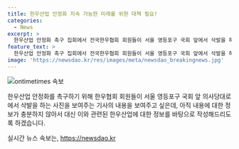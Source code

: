 ```yaml
---
title: 한우산업 안정화 지속 가능한 미래를 위한 대책 필요!
categories:
  - News
excerpt: >
  한우산업 안정화 촉구 집회에서 전국한우협회 회원들이 서울 영등포구 국회 앞에서 삭발을 하며 이목을 끌었습니다.
feature_text: >
  한우산업 안정화 촉구 집회에서 전국한우협회 회원들이 서울 영등포구 국회 앞에서 삭발을 하며 이목을 끌었습니다.
image: 'https://newsdao.kr/res/images/meta/newsdao_breakingnews.jpg'
---
```


<p><img src="https://newsdao.kr/res/images/meta/newsdao_breakingnews.jpg" alt="ontimetimes 속보" /></p>

<p>한우산업 안정화를 촉구하기 위해 한우협회 회원들이 서울 영등포구 국회 앞 의사당대로에서 삭발을 하는 사진을 보여주는 기사의 내용을 보여주고 싶은데, 아직 내용에 대한 정보가 충분하지 않아서 대신 이와 관련된 한우산업에 대한 정보를 바탕으로 작성해드리도록 하겠습니다.</p>
실시간 뉴스 속보는, <a href="https://newsdao.kr" rel="dofollow">https://newsdao.kr</a>


